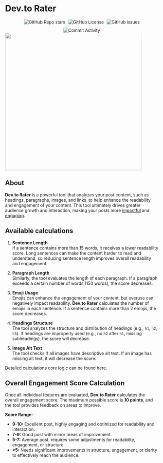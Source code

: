 <h1>Dev.to Rater</h1>
<div style="display: flex; justify-content: center; gap: 10px; flex-wrap: wrap;">
<img src="https://img.shields.io/github/stars/perisicnikola37/dev-to-post-rater" alt="GitHub Repo stars" />
<img src="https://img.shields.io/github/license/perisicnikola37/dev-to-post-rater" alt="GitHub License" />
<img src="https://img.shields.io/github/issues/perisicnikola37/dev-to-post-rater" alt="GitHub Issues" />
<img src="https://img.shields.io/github/commit-activity/m/perisicnikola37/dev-to-post-rater" alt="Commit Activity" />
</div>

<img src="https://github.com/user-attachments/assets/82ae90a3-df52-48a9-9e43-1c8c4f5ceeb9" height="auto" width="450px" />

## About

**Dev.to Rater** is a powerful tool that analyzes your post content, such as headings, paragraphs, images, and links, to help enhance the readability and engagement of your content. This tool ultimately drives greater audience growth and interaction, making your posts more <ins>impactful</ins> and <ins>engaging</ins>.

## Available calculations

1. **Sentence Length**  
If a sentence contains more than 15 words, it receives a lower readability score. Long sentences can make the content harder to read and understand, so reducing sentence length improves overall readability and engagement.

2. **Paragraph Length**  
Similarly, the tool evaluates the length of each paragraph. If a paragraph exceeds a certain number of words (150 words), the score decreases. 

3. **Emoji Usage**  
Emojis can enhance the engagement of your content, but overuse can negatively impact readability. **Dev.to Rater** calculates the number of emojis in each sentence. If a sentence contains more than 2 emojis, the score decreases.

4. **Headings Structure**  
The tool analyzes the structure and distribution of headings (e.g., `h1`, `h2`, `h3`). If headings are improperly used (e.g., no `h2` after `h1`, missing subheadings), the score will decrease.

5. **Image Alt Text**  
   The tool checks if all images have descriptive alt text. If an image has missing alt text, it will decrease the score.

Detailed calculations core logic can be found here.

## Overall Engagement Score Calculation

Once all individual features are evaluated, **Dev.to Rater** calculates the overall engagement score. The maximum possible score is **10 points**, and the tool provides feedback on areas to improve.

**Score Range:**

- **9-10:** Excellent post, highly engaging and optimized for readability and interaction.
- **7-9:** Good post with minor areas of improvement.
- **5-7:** Average post, requires some adjustments for readability, engagement, or structure.
- **<5:** Needs significant improvements in structure, engagement, or clarity to effectively reach the audience.


